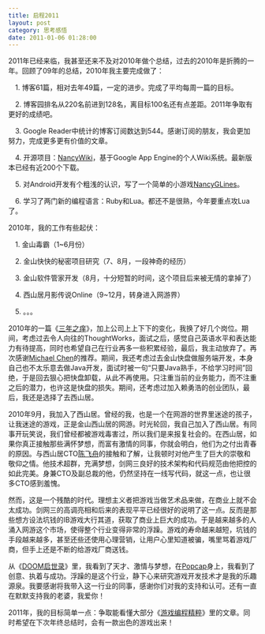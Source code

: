 ```yaml
---
title: 启程2011
layout: post
category: 思考感悟
date: 2011-01-06 01:28:00
---
```


2011年已经来临，我甚至还来不及对2010年做个总结，过去的2010年是折腾的一年。回顾了09年的总结，2010年我主要完成做了： 

　1. 博客61篇，相对去年49篇，一定的进步。完成了平均每周一篇的目标。    

　2. 博客园排名从220名前进到128名，离目标100名还有点差距。2011年争取有更好的成绩吧。    

　3. Google Reader中统计的博客订阅数达到544。感谢订阅的朋友，我会更加努力，完成更多更有价值的文章。    

　4. 开源项目：[NancyWiki](http://code.google.com/p/nancywiki/)，基于Google App Engine的个人Wiki系统。最新版本已经有近200个下载。    

　5. 对Android开发有个粗浅的认识，写了一个简单的小游戏[NancyGLines](http://www.cnblogs.com/coderzh/archive/2010/03/23/android-nancyglines-design.html)。    

　6. 学习了两门新的编程语言：Ruby和Lua。都还不是很熟，今年要重点攻Lua了。

2010年，我的工作有些起伏：   

　1. 金山毒霸（1~6月份）    

　2. 金山快快的秘密项目研究（7、8月，一段神奇的经历）    

　3. 金山软件管家开发（8月，十分短暂的时间，这个项目后来被无情的拿掉了）    

　4. 西山居月影传说Online（9~12月，转身进入网游界）    

　5. 。。。

2010年的一篇《[三年之痒](http://www.cnblogs.com/coderzh/archive/2010/03/27/three-years-work-thinking.html)》，加上公司上上下下的变化，我换了好几个岗位。期间，考虑过去令人向往的ThoughtWorks，面试之后，感觉自己英语水平和表达能力有待提高，同时也希望自己在行业再多一些积累经验，最后，我主动放弃了。再次感谢[Michael Chen](http://www.google.com/profiles/mechiland#buzz)的推荐。期间，我还考虑过去金山快盘做服务端开发，本身自己也不太乐意去做Java开发，面试时被一句&#8220;只要Java熟手，不给学习时间&#8221;回绝，于是回去狠心把快盘卸载，从此不再使用。只注重当前的业务能力，而不注重之后的潜力，也许这是快盘的损失。期间，还考虑过加入赖勇浩的创业团队，最后，我还是选择了去西山居。

2010年9月，我加入了西山居。曾经的我，也是一个在网游的世界里迷途的孩子，让我迷途的游戏，正是金山西山居的网游。时光轮回，我自己加入了西山居。有同事开玩笑说，我们曾经都被游戏毒害过，所以我们是来报复社会的。在西山居，如果你真正接触那些满怀梦想，而富有激情的同事，你就会明白，他们为之付出青春的原因。与西山居CTO[陈飞舟](http://t.qq.com/freewaychen)的接触和了解，让我顿时对他产生了巨大的崇敬和敬仰之情。他技术超群，充满梦想，剑网三良好的技术架构和代码规范由他把控的如此完美。身兼CTO及副总裁的他，仍然坚持在一线写代码，就这一点，也让很多CTO感到羞愧。

然而，这是一个残酷的时代。理想主义者把游戏当做艺术品来做，在商业上就不会太成功。剑网三的高调亮相和后来的表现平平已经很好的说明了这一点。反而是那些想方设法坑钱的IB游戏大行其道，获取了商业上巨大的成功。于是越来越多的人涌入网游这个市场，使得整个行业变得非常的浮躁。游戏的寿命越来越短，坑钱的手段越来越多，甚至还些还使用心理营销，让用户心里知道被骗，嘴里骂着游戏厂商，但手上还是不断的给游戏厂商送钱。

从《[DOOM启世录](http://book.douban.com/subject/1152971/)》里，我看到了天才、激情与梦想，在[Popcap](http://www.popcap.com/)身上，我看到了创意、执着与成功。浮躁的是这个行业，静下心来研究游戏开发技术才是我的乐趣源泉。我要感谢将我带入这一行业的同事，感谢你们对我的支持和认可。还有一直在默默支持我的老婆，我爱你！

2011年，我的目标简单一点：争取能看懂大部分《[游戏编程精粹](http://book.douban.com/subject_search?search_text=%E6%B8%B8%E6%88%8F%E7%BC%96%E7%A8%8B%E7%B2%BE%E7%B2%B9&amp;cat=1001)》里的文章。同时希望在下次年终总结时，会有一款出色的游戏出来！
